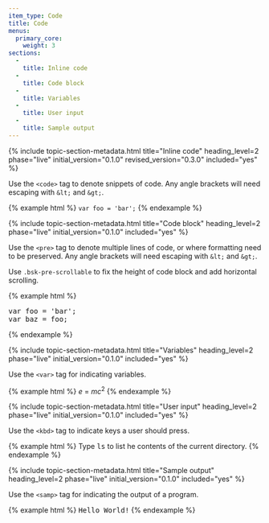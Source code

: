 ```yaml
---
item_type: Code
title: Code
menus:
  primary_core:
    weight: 3
sections:
  -
    title: Inline code
  -
    title: Code block
  -
    title: Variables
  -
    title: User input
  -
    title: Sample output
---
```


{% include topic-section-metadata.html
  title="Inline code"
  heading_level=2
  phase="live"
  initial_version="0.1.0"
  revised_version="0.3.0"
  included="yes"
%}

Use the <code>&lt;code&gt;</code> tag to denote snippets of code.
Any angle brackets will need escaping with `&lt;` and `&gt;`.

{% example html %}
<code>var foo = 'bar';</code>
{% endexample %}

{% include topic-section-metadata.html
  title="Code block"
  heading_level=2
  phase="live"
  initial_version="0.1.0"
  included="yes"
%}

Use the <code>&lt;pre&gt;</code> tag to denote multiple lines of code, or where formatting need to be preserved. Any angle brackets will need escaping with `&lt;` and `&gt;`.

Use `.bsk-pre-scrollable` to fix the height of code block and add horizontal scrolling.

{% example html %}
<pre>
var foo = 'bar';
var baz = foo;
</pre>
{% endexample %}

{% include topic-section-metadata.html
  title="Variables"
  heading_level=2
  phase="live"
  initial_version="0.1.0"
  included="yes"
%}

Use the <code>&lt;var&gt;</code> tag for indicating variables.

{% example html %}
<var>e</var> = <var>m</var><var>c</var><sup>2</sup>
{% endexample %}

{% include topic-section-metadata.html
  title="User input"
  heading_level=2
  phase="live"
  initial_version="0.1.0"
  included="yes"
%}

Use the <code>&lt;kbd&gt;</code> tag to indicate keys a user should press.

{% example html %}
Type <kbd>ls</kbd> to list he contents of the current directory.
{% endexample %}

{% include topic-section-metadata.html
  title="Sample output"
  heading_level=2
  phase="live"
  initial_version="0.1.0"
  included="yes"
%}

Use the <code>&lt;samp&gt;</code> tag for indicating the output of a program.

{% example html %}
<samp>Hello World!</samp>
{% endexample %}

